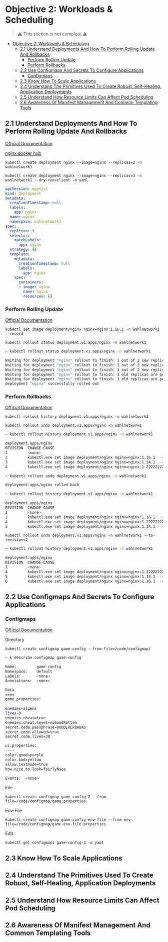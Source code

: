 # Objective 2: Workloads & Scheduling

> ⚠ This section is not complete ⚠

- [Objective 2: Workloads & Scheduling](#objective-2-workloads--scheduling)
  - [2.1 Understand Deployments And How To Perform Rolling Update And Rollbacks](#21-understand-deployments-and-how-to-perform-rolling-update-and-rollbacks)
    - [Perform Rolling Update](#perform-rolling-update)
    - [Perform Rollbacks](#perform-rollbacks)
  - [2.2 Use Configmaps And Secrets To Configure Applications](#22-use-configmaps-and-secrets-to-configure-applications)
    - [Configmaps](#configmaps)
  - [2.3 Know How To Scale Applications](#23-know-how-to-scale-applications)
  - [2.4 Understand The Primitives Used To Create Robust, Self-Healing, Application Deployments](#24-understand-the-primitives-used-to-create-robust-self-healing-application-deployments)
  - [2.5 Understand How Resource Limits Can Affect Pod Scheduling](#25-understand-how-resource-limits-can-affect-pod-scheduling)
  - [2.6 Awareness Of Manifest Management And Common Templating Tools](#26-awareness-of-manifest-management-and-common-templating-tools)

## 2.1 Understand Deployments And How To Perform Rolling Update And Rollbacks

[Official Documentation](https://kubernetes.io/docs/concepts/workloads/controllers/deployment/#use-case)

[nginx docker hub](https://hub.docker.com/_/nginx)

`kubectl create deployment nginx --image=nginx --replicas=3 -n wahlnetwork1`

`kubectl create deployment nginx --image=nginx --replicas=3 -n wahlnetwork1 --dry-run=client -o yaml`


```yaml
apiVersion: apps/v1
kind: Deployment
metadata:
  creationTimestamp: null
  labels:
    app: nginx
  name: nginx
  namespace: wahlnetwork1
spec:
  replicas: 3
  selector:
    matchLabels:
      app: nginx
  strategy: {}
  template:
    metadata:
      creationTimestamp: null
      labels:
        app: nginx
    spec:
      containers:
      - image: nginx
        name: nginx
        resources: {}
```

### Perform Rolling Update

[Official Documentation](https://kubernetes.io/docs/concepts/workloads/controllers/deployment/#updating-a-deployment)

`kubectl set image deployment/nginx nginx=nginx:1.16.1 -n wahlnetwork1 --record`

`kubectl rollout status deployment.v1.apps/nginx -n wahlnetwork1`

```bash
~ kubectl rollout status deployment.v1.apps/nginx -n wahlnetwork1

Waiting for deployment "nginx" rollout to finish: 1 out of 2 new replicas have been updated...
Waiting for deployment "nginx" rollout to finish: 1 out of 2 new replicas have been updated...
Waiting for deployment "nginx" rollout to finish: 1 out of 2 new replicas have been updated...
Waiting for deployment "nginx" rollout to finish: 1 old replicas are pending termination...
Waiting for deployment "nginx" rollout to finish: 1 old replicas are pending termination...
deployment "nginx" successfully rolled out
```

### Perform Rollbacks

[Official Documentation](https://kubernetes.io/docs/concepts/workloads/controllers/deployment/#rolling-back-a-deployment)

`kubectl rollout history deployment.v1.apps/nginx -n wahlnetwork1`

`kubectl rollout undo deployment.v1.apps/nginx -n wahlnetwork1`

```bash
~ kubectl rollout history deployment.v1.apps/nginx -n wahlnetwork1

deployment.apps/nginx
REVISION  CHANGE-CAUSE
1         <none>
2         kubectl.exe set image deployment/nginx nginx=nginx:1.16.1 --record=true --namespace=wahlnetwork1
3         kubectl.exe set image deployment/nginx nginx=nginx:1.14.1 --record=true --namespace=wahlnetwork1
4         kubectl.exe set image deployment/nginx nginx=nginx:1.222222222222 --record=true --namespace=wahlnetwork1

~ kubectl rollout undo deployment.v1.apps/nginx -n wahlnetwork1

deployment.apps/nginx rolled back

~ kubectl rollout history deployment.v1.apps/nginx -n wahlnetwork1

deployment.apps/nginx
REVISION  CHANGE-CAUSE
1         <none>
2         kubectl.exe set image deployment/nginx nginx=nginx:1.16.1 --record=true --namespace=wahlnetwork1
4         kubectl.exe set image deployment/nginx nginx=nginx:1.222222222222 --record=true --namespace=wahlnetwork1
5         kubectl.exe set image deployment/nginx nginx=nginx:1.14.1 --record=true --namespace=wahlnetwork1
```

`kubectl rollout undo deployment.v1.apps/nginx -n wahlnetwork1 --to-revision=2`

```bash
~ kubectl rollout history deployment.v1.apps/nginx -n wahlnetwork1

deployment.apps/nginx
REVISION  CHANGE-CAUSE
1         <none>
4         kubectl.exe set image deployment/nginx nginx=nginx:1.222222222222 --record=true --namespace=wahlnetwork1
5         kubectl.exe set image deployment/nginx nginx=nginx:1.14.1 --record=true --namespace=wahlnetwork1
6         kubectl.exe set image deployment/nginx nginx=nginx:1.16.1 --record=true --namespace=wahlnetwork1
```

## 2.2 Use Configmaps And Secrets To Configure Applications

### Configmaps

[Official Documentation](https://kubernetes.io/docs/concepts/configuration/configmap/)

Directory

`kubectl create configmap game-config --from-file=/code/configmap/`

```bash
~ k describe configmap game-config

Name:         game-config
Namespace:    default
Labels:       <none>
Annotations:  <none>

Data
====
game.properties:
----
enemies=aliens
lives=3
enemies.cheat=true
enemies.cheat.level=noGoodRotten
secret.code.passphrase=UUDDLRLRBABAS
secret.code.allowed=true
secret.code.lives=30

ui.properties:
----
color.good=purple
color.bad=yellow
allow.textmode=true
how.nice.to.look=fairlyNice

Events:  <none>
```

File

`kubectl create configmap game-config-2 --from-file=/code/configmap/game.properties`

Env-File

`kubectl create configmap game-config-env-file --from-env-file=/code/configmap/game-env-file.properties`

Edit

`kubectl get configmaps game-config-2 -o yaml`

## 2.3 Know How To Scale Applications

## 2.4 Understand The Primitives Used To Create Robust, Self-Healing, Application Deployments

## 2.5 Understand How Resource Limits Can Affect Pod Scheduling

## 2.6 Awareness Of Manifest Management And Common Templating Tools
